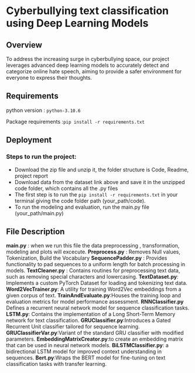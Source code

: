 # Cyberbullying text classification using Deep Learning Models 

## Overview
To address the increasing surge in cyberbullying space, our project leverages advanced deep learning models to accurately detect and categorize online hate speech, aiming to provide a
safer environment for everyone to express their thoughts.
## Requirements

python version : `python-3.10.6`

Package requirements :`pip install -r requirements.txt`

## Deployment

### Steps to run the project:
* Download the zip file and unzip it, the folder structure is Code, Readme, project report
* Download data from the dataset link above and save it in the unzipped code folder, which contains all the .py files
* The first step is to run the `pip install -r requirements.txt` in your terminal giving the code folder path (your_path/code).
* To run the modeling and evaluation, run the main.py file (your_path/main.py)

## File Description 
**main.py** : when we run this file the data preprocessing , transformation, modeling and plots will excecute.
**Preprocess.py** : Removes Null values, Tokenization, Build the Vocabulary 
**SequencePadder.py** : Provides functionality to pad sequences to a uniform length for batch processing in models.
**TextCleaner.py** : Contains routines for preprocessing text data, such as removing special characters and lowercasing.
**TextDataset.py**:  Implements a custom PyTorch Dataset for loading and tokenizing text data.
**Word2VecTrainer.py**:  A utility for training Word2Vec embeddings from a given corpus of text.
**TrainAndEvaluate.py**:Houses the training loop and evaluation metrics for model performance assessment.
**RNNClassifier.py** Defines a recurrent neural network model for sequence classification tasks.
**LSTM.py**: Contains the implementation of a Long Short-Term Memory network for text classification.
**GRUClassifier.py**:Introduces a Gated Recurrent Unit classifier tailored for sequence learning.
**GRUClassifierVar.py**:Variant of the standard GRU classifier with modified parameters.
**EmbeddingMatrixCreator.py**:to create an embedding matrix that can be used in neural network models.
**BiLSTMClassifier.py**: a bidirectional LSTM model for improved context understanding in sequences.
**Bert.py**:Wraps the BERT model for fine-tuning on text classification tasks with transfer learning.










